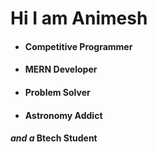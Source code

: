 <H1>Hi I am Animesh</H1>
<ul>
<li><h4><span>Competitive Programmer<span></li>
<li><h4><span>MERN Developer<span></li>
<li><h4><span>Problem Solver<span></li>
<li><h4><span>Astronomy Addict<span></li>
</ul>
<h4><span><i>and a</i> Btech Student<span>
